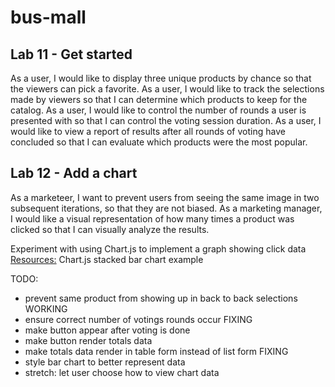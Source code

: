 # bus-mall

## Lab 11 - Get started

As a user, I would like to display three unique products by chance so that the viewers can pick a favorite.
As a user, I would like to track the selections made by viewers so that I can determine which products to keep for the catalog.
As a user, I would like to control the number of rounds a user is presented with so that I can control the voting session duration.
As a user, I would like to view a report of results after all rounds of voting have concluded so that I can evaluate which products were the most popular.

## Lab 12 - Add a chart

As a marketeer, I want to prevent users from seeing the same image in two subsequent iterations, so that they are not biased.
As a marketing manager, I would like a visual representation of how many times a product was clicked so that I can visually analyze the results.

Experiment with using Chart.js to implement a graph showing click data
[Resources:](https://www.chartjs.org/docs/latest/samples/bar/stacked.html) Chart.js stacked bar chart example

TODO:

- prevent same product from showing up in back to back selections WORKING
- ensure correct number of votings rounds occur FIXING
- make button appear after voting is done
- make button render totals data
- make totals data render in table form instead of list form FIXING
- style bar chart to better represent data
- stretch: let user choose how to view chart data
